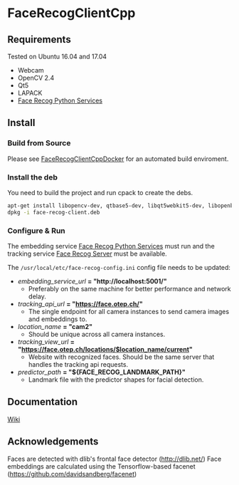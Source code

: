 # FaceRecogClientCpp

## Requirements

Tested on Ubuntu 16.04 and 17.04

* Webcam
* OpenCV 2.4
* Qt5
* LAPACK
* [Face Recog Python Services](https://github.com/firemind/face-recog-server-python)

## Install

### Build from Source

Please see [FaceRecogClientCppDocker](https://github.com/viruch/FaceRecogClientCppDocker)
for an automated build enviroment.

### Install the deb

You need to build the project and run cpack to create the debs.

```bash
apt-get install libopencv-dev, qtbase5-dev, libqt5webkit5-dev, libopenblas-dev, liblapack-dev
dpkg -i face-recog-client.deb
```

### Configure & Run

The embedding service [Face Recog Python Services](https://github.com/firemind/face-recog-server-python) 
must run and the tracking service [Face Recog Server](https://github.com/firemind/face-recog-server) must be available.

The `/usr/local/etc/face-recog-config.ini` config file needs to be updated:

* *embedding_service_url* **= "http://localhost:5001/"**
  * Preferably on the same machine for better performance and network delay.
* *tracking_api_url* **= "https://face.otep.ch/"**
  * The single endpoint for all camera instances to send camera images and embeddings to.
* *location_name*  **= "cam2"**
  * Should be unique across all camera instances.
* *tracking_view_url* **= "https://face.otep.ch/locations/$location_name/current"**
  * Website with recognized faces. Should be the same server that handles the tracking api requests.
* *predictor_path* **= "${FACE_RECOG_LANDMARK_PATH}"**
  * Landmark file with the predictor shapes for facial detection.

## Documentation

[Wiki](https://github.com/firemind/facial-recognition-sa-2017/wiki)

## Acknowledgements

Faces are detected with dlib's frontal face detector (http://dlib.net/)
Face embeddings are calculated using the Tensorflow-based facenet (https://github.com/davidsandberg/facenet)
